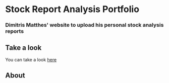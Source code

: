 # Stock Report Analysis Portfolio
### Dimitris Matthes' website to upload his personal stock analysis reports  
## Take a look
You can take a look [here](https://dimitris-website.netlify.app)  
## About  
